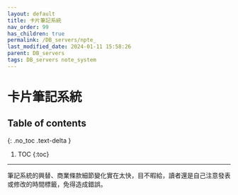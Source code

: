 ```yaml
---
layout: default
title: 卡片筆記系統
nav_order: 99
has_children: true
permalink: /DB_servers/npte_
last_modified_date: 2024-01-11 15:58:26
parent: DB_servers
tags: DB_servers note_system 
---
```


# 卡片筆記系統


## Table of contents

{: .no_toc .text-delta }

1. TOC
{:toc}

---

筆記系統的興替、商業條款細節變化實在太快，目不暇給，讀者還是自己注意發表或修改的時間標籤，免得造成錯誤。
